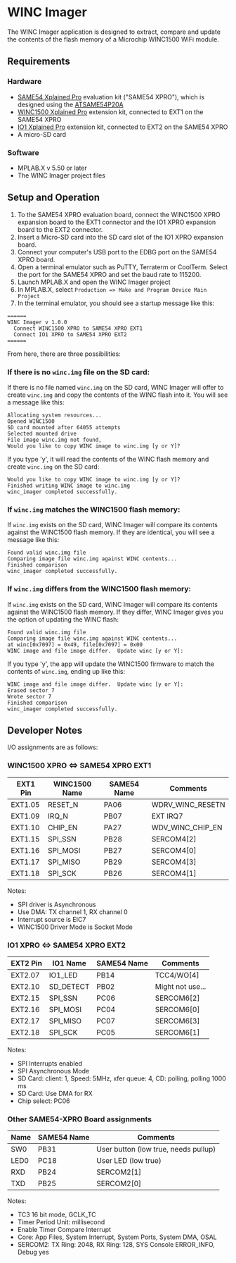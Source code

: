 # WINC Imager

The WINC Imager application is designed to extract, compare and update the contents of the flash memory of a Microchip WINC1500 WiFi module.

## Requirements

### Hardware

* [SAME54 Xplained Pro](https://ww1.microchip.com/downloads/en/DeviceDoc/70005321A.pdf) evaluation kit ("SAME54 XPRO"), which is designed using the
[ATSAME54P20A](https://ww1.microchip.com/downloads/aemDocuments/documents/MCU32/ProductDocuments/DataSheets/SAM_D5x_E5x_Family_Data_Sheet_DS60001507G.pdf)
* [WINC1500 Xplained Pro](https://ww1.microchip.com/downloads/en/DeviceDoc/50002616A.pdf) extension kit, connected to EXT1 on the SAME54 XPRO
* [IO1 Xplained Pro](https://ww1.microchip.com/downloads/en/DeviceDoc/Atmel-42078-IO1-Xplained-Pro_User-Guide.pdf) extension kit, connected to EXT2 on the SAME54 XPRO
* A micro-SD card

### Software

* MPLAB.X v 5.50 or later
* The WINC Imager project files

## Setup and Operation

1. To the SAME54 XPRO evaluation board, connect the WINC1500 XPRO expansion
board to the EXT1 connector and the IO1 XPRO expansion board to the EXT2
connector.
2. Insert a Micro-SD card into the SD card slot of the IO1 XPRO expansion board.
3. Connect your computer's USB port to the EDBG port on the SAME54 XPRO board.
4. Open a terminal emulator such as PuTTY, Terraterm or CoolTerm.  Select the port for the SAME54 XPRO and set the baud rate to 115200.
5. Launch MPLAB.X and open the WINC Imager project
6. In MPLAB.X, select `Production => Make and Program Device Main Project`
7. In the terminal emulator, you should see a startup message like this:

```
======
WINC Imager v 1.0.0
  Connect WINC1500 XPRO to SAME54 XPRO EXT1
  Connect IO1 XPRO to SAME54 XPRO EXT2
======
```

From here, there are three possibilities:

### If there is no `winc.img` file on the SD card:

If there is no file named `winc.img` on the SD card, WINC Imager will offer to create `winc.img` and copy the contents of the WINC flash into it.  You will see a message like this:
```
Allocating system resources...
Opened WINC1500
SD card mounted after 64055 attempts
Selected mounted drive
File image winc.img not found,
Would you like to copy WINC image to winc.img [y or Y]?
```

If you type 'y', it will read the contents of the WINC flash memory and
create `winc.img` on the SD card:

```
Would you like to copy WINC image to winc.img [y or Y]?
Finished writing WINC image to winc.img
winc_imager completed successfully.
```

### If `winc.img` matches the WINC1500 flash memory:

If `winc.img` exists on the SD card, WINC Imager will compare its contents against the WINC1500 flash memory.  If they are identical,
you will see a message like this:

```
Found valid winc.img file
Comparing image file winc.img against WINC contents...
Finished comparison
winc_imager completed successfully.
```

### If `winc.img` differs from the WINC1500 flash memory:

If `winc.img` exists on the SD card, WINC Imager will compare its contents against the WINC1500 flash memory.  If they differ,
WINC Imager gives you the option of updating the WINC flash:

```
Found valid winc.img file
Comparing image file winc.img against WINC contents...
at winc[0x7097] = 0x49, file[0x7097] = 0x00
WINC image and file image differ.  Update winc [y or Y]:
```

If you type 'y', the app will update the WINC1500 firmware to match the
contents of `winc.img`, ending up like this:

```
WINC image and file image differ.  Update winc [y or Y]:
Erased sector 7
Wrote sector 7
Finished comparison
winc_imager completed successfully.
```

## Developer Notes

I/O assignments are as follows:

### WINC1500 XPRO <=> SAME54 XPRO EXT1

| EXT1 Pin | WINC1500 Name | SAME54 Name | Comments |
| --- | --- | --- | --- |
| EXT1.05 | RESET_N | PA06 | WDRV_WINC_RESETN |
| EXT1.09 | IRQ_N | PB07 | EXT IRQ7 |
| EXT1.10 | CHIP_EN | PA27 | WDV_WINC_CHIP_EN |
| EXT1.15 | SPI_SSN | PB28 | SERCOM4[2] |
| EXT1.16 | SPI_MOSI | PB27 | SERCOM4[0] |
| EXT1.17 | SPI_MISO | PB29 | SERCOM4[3] |
| EXT1.18 | SPI_SCK | PB26 | SERCOM4[1] |

Notes:
* SPI driver is Asynchronous
* Use DMA: TX channel 1, RX channel 0
* Interrupt source is EIC7
* WINC1500 Driver Mode is Socket Mode

### IO1 XPRO <=> SAME54 XPRO EXT2

| EXT2 Pin | IO1 Name | SAME54 Name | Comments |
| --- | --- | --- | --- |
| EXT2.07 | IO1_LED | PB14 | TCC4/WO[4] |
| EXT2.10 | SD_DETECT | PB02 | Might not use... |
| EXT2.15 | SPI_SSN | PC06 | SERCOM6[2] |
| EXT2.16 | SPI_MOSI | PC04 | SERCOM6[0] |
| EXT2.17 | SPI_MISO | PC07 | SERCOM6[3] |
| EXT2.18 | SPI_SCK | PC05 | SERCOM6[1] |

Notes:
* SPI Interrupts enabled
* SPI Asynchronous Mode
* SD Card: client: 1, Speed: 5MHz, xfer queue: 4, CD: polling, polling 1000 ms
* SD Card: Use DMA for RX
* Chip select: PC06

### Other SAME54-XPRO Board assignments

 | Name | SAME54 Name | Comments |
 | --- | --- | --- |
 | SW0 | PB31 | User button (low true, needs pullup) |
 | LED0 | PC18 | User LED (low true) |
 | RXD | PB24 | SERCOM2[1] |
 | TXD | PB25 | SERCOM2[0] |

 Notes:
 * TC3 16 bit mode, GCLK_TC
 * Timer Period Unit: millisecond
 * Enable Timer Compare Interrupt
 * Core: App Files, System Interrupt, System Ports, System DMA, OSAL
 * SERCOM2: TX Ring: 2048, RX Ring: 128, SYS Console ERROR_INFO, Debug yes
